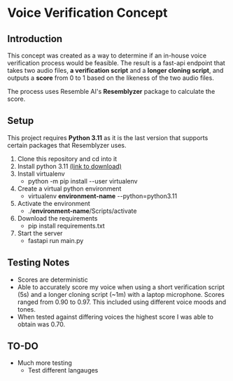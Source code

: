 # Voice Verification Concept

## Introduction

This concept was created as a way to determine if an in-house voice verification process would be feasible. The result is a fast-api endpoint that takes two audio files, **a verification script** and a **longer cloning script**, and outputs a **score** from 0 to 1 based on the likeness of the two audio files.

The process uses Resemble AI's **Resemblyzer** package to calculate the score.

## Setup

This project requires **Python 3.11** as it is the last version that supports certain packages that Resemblyzer uses.

1. Clone this repository and cd into it
2. Install python 3.11 [(link to download)](https://www.python.org/downloads/release/python-3110/)
3. Install virtualenv
   - python -m pip install --user virtualenv
4. Create a virtual python environment
   - virtualenv **environment-name** --python=python3.11
5. Activate the environment
   - ./**environment-name**/Scripts/activate
6. Download the requirements
   - pip install requirements.txt
7. Start the server
   - fastapi run main.py

## Testing Notes
- Scores are deterministic
- Able to accurately score my voice when using a short verification script (5s) and a longer cloning script (~1m) with a laptop microphone. Scores ranged from 0.90 to 0.97. This included using different voice moods and tones.
- When tested against differing voices the highest score I was able to obtain was 0.70.

## TO-DO

- Much more testing
  - Test different langauges